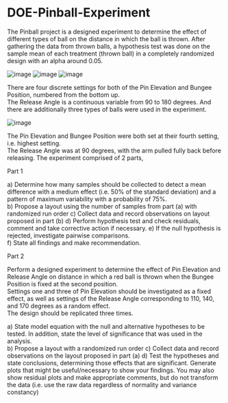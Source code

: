 # DOE-Pinball-Experiment

The Pinball project is a designed experiment to determine the effect of different types of ball on the distance in which the ball is thrown. After gathering the data from thrown balls, a hypothesis test was done on the sample mean of each treatment (thrown ball) in a completely randomized design with an alpha around 0.05.

![image](https://user-images.githubusercontent.com/54616551/234495920-dc4fc89a-06ee-4b54-9189-d56c8591339c.jpeg)
![image](https://user-images.githubusercontent.com/54616551/234495980-e9be09d8-d296-4437-b4ca-8572204797f9.jpeg)
![image](https://user-images.githubusercontent.com/54616551/234496012-9f193c02-5654-4094-812b-aa5b866c63ab.jpeg)

There are four discrete settings for both of the Pin Elevation and Bungee Position, numbered from the bottom up.   
The Release Angle is a continuous variable from 90 to 180 degrees. And there are additionally three types of balls were used in the experiment. 

![image](https://user-images.githubusercontent.com/54616551/234496546-b74bec25-78a2-45ee-af04-007d0c404ce9.jpeg)

The Pin Elevation and Bungee Position were both set at their fourth setting, i.e. highest setting.  
The Release Angle was at 90 degrees, with the arm pulled fully back before releasing.  The experiment comprised of 2 parts,

Part 1

a)	Determine how many samples should be collected to detect a mean difference with a medium effect (i.e. 50% of the standard deviation) and a pattern of maximum variability with a probability of 75%.  
b)	Propose a layout using the number of samples from part (a) with randomized run order
c)	Collect data and record observations on layout proposed in part (b)
d)	Perform hypothesis test and check residuals, comment and take corrective action if necessary. 
e)	If the null hypothesis is rejected, investigate pairwise comparisons.  
f)	State all findings and make recommendation. 

Part 2

Perform a designed experiment to determine the effect of Pin Elevation and 
Release Angle on distance in which a red ball is thrown when the Bungee Position is fixed at the second position.  
Settings one and three of Pin Elevation should be investigated as a fixed effect, as well as settings of the Release Angle corresponding to 110, 140, and 170 degrees as a random effect.   
The design should be replicated three times.  

a)	State model equation with the null and alternative hypotheses to be tested. In addition, state the level of significance that was used in the analysis.    
b)	Propose a layout with a randomized run order
c)	Collect data and record observations on the layout proposed in part (a)
d)	Test the hypotheses and state conclusions, determining those effects that are significant. Generate plots that might be useful/necessary to show your findings.  You may also show residual plots and make appropriate comments, but do not transform the data (i.e. use the raw data regardless of normality and variance constancy) 
